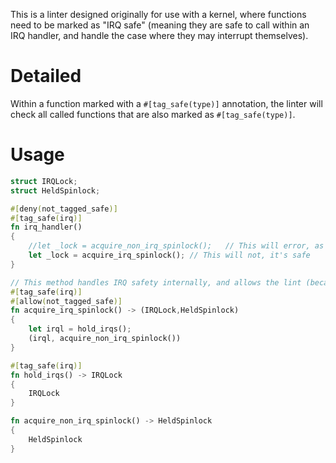This is a linter designed originally for use with a kernel, where functions need to be marked as "IRQ safe" (meaning they are safe to call
within an IRQ handler, and handle the case where they may interrupt themselves).

# Detailed #
Within a function marked with a `#[tag_safe(type)]` annotation, the linter will check all called functions that are also marked as `#[tag_safe(type)]`.

# Usage #
```rust
struct IRQLock;
struct HeldSpinlock;

#[deny(not_tagged_safe)]
#[tag_safe(irq)]
fn irq_handler()
{
	//let _lock = acquire_non_irq_spinlock();	// This will error, as this method is not marked as safe
	let _lock = acquire_irq_spinlock();	// This will not, it's safe
}

// This method handles IRQ safety internally, and allows the lint (because it may call unsafe functions)
#[tag_safe(irq)]
#[allow(not_tagged_safe)]
fn acquire_irq_spinlock() -> (IRQLock,HeldSpinlock)
{
	let irql = hold_irqs();
	(irql, acquire_non_irq_spinlock())
}

#[tag_safe(irq)]
fn hold_irqs() -> IRQLock
{
	IRQLock
}

fn acquire_non_irq_spinlock() -> HeldSpinlock
{
	HeldSpinlock
}
```
